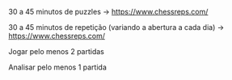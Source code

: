 30 a 45 minutos de puzzles -> https://www.chessreps.com/

30 a 45 minutos de repetição (variando a abertura a cada dia) -> https://www.chessreps.com/

Jogar pelo menos 2 partidas

Analisar pelo menos 1 partida